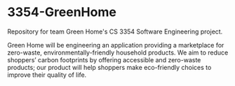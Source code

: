 # 3354-GreenHome
Repository for team Green Home's CS 3354 Software Engineering project.

Green Home will be engineering an application providing a marketplace for zero-waste, environmentally-friendly household products. We aim to reduce shoppers’ carbon footprints by offering accessible and zero-waste products; our product will help shoppers make eco-friendly choices to improve their quality of life.

